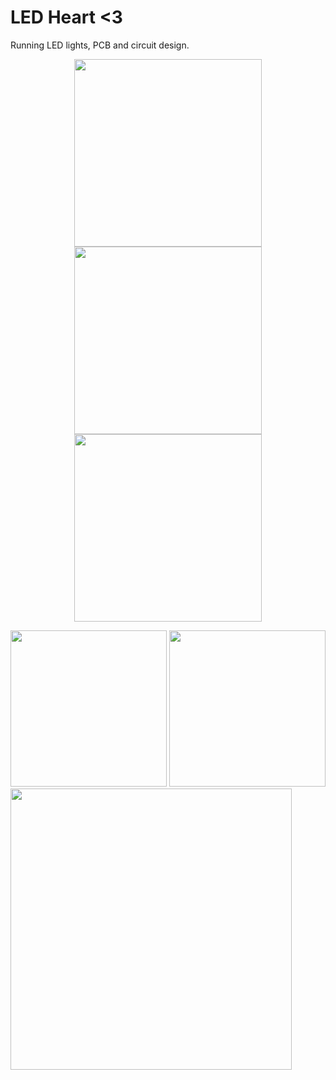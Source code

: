 # LED Heart <3
Running LED lights, PCB and circuit design.
<p align="center">
<img src="https://github.com/alisya-k/LED-Chaser/assets/56568411/508b29b5-c107-4bb9-8aa9-e6e988cbc42f" width="300px" />
<img src="https://github.com/alisya-k/LED-Chaser/assets/56568411/88514868-a664-4aa2-a339-87e52541944e" width="300px" />
<img src="https://github.com/alisya-k/LED-Chaser/assets/56568411/352a31a3-8777-42f8-bc29-7e89445b08a1" width="300px" />
  </p>
<img src="https://github.com/alisya-k/LED-Chaser/assets/56568411/0d2d1b0d-1473-49f8-9185-7825d1d7c192" width="250px" />
<img src="https://github.com/alisya-k/LED-Chaser/assets/56568411/c8c3cfeb-7f26-44fb-8c19-30dfad0f5acf" width="250px" />
<img src="https://github.com/alisya-k/LED-Chaser/assets/56568411/d1e41a53-673b-4b72-a557-35f54f495269" width="450px" />



